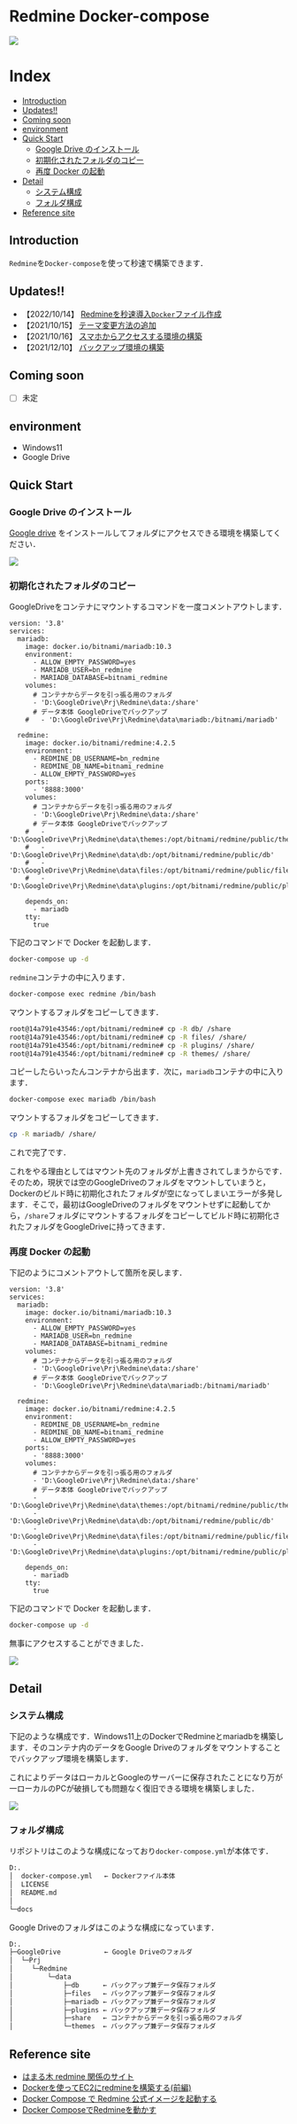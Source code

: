 # Redmine Docker-compose

![](https://i.imgur.com/dZ9jvob.png)


# Index

- [Introduction](#introduction)
- [Updates!!](#updates)
- [Coming soon](#coming-soon)
- [environment](#environment)
- [Quick Start](#quick-start)
  - [Google Drive のインストール](#google-drive-のインストール)
  - [初期化されたフォルダのコピー](#初期化されたフォルダのコピー)
  - [再度 Docker の起動](#再度-docker-の起動)
- [Detail](#detail)
  - [システム構成](#システム構成)
  - [フォルダ構成](#フォルダ構成)
- [Reference site](#reference-site)

## Introduction


`Redmine`を`Docker-compose`を使って秒速で構築できます．



## Updates!!
* 【2022/10/14】 [Redmineを秒速導入`Docker`ファイル作成](https://hamaruki.com/2022/10/14/docker_001/)
* 【2021/10/15】 [テーマ変更方法の追加](https://hamaruki.com/2022/10/15/docker_003/)
* 【2021/10/16】 [スマホからアクセスする環境の構築](https://hamaruki.com/2022/10/16/docker_004/)
* 【2021/12/10】 [バックアップ環境の構築]()

## Coming soon
- [ ] 未定

## environment

- Windows11
- Google Drive

## Quick Start

### Google Drive のインストール

[Google drive](https://www.google.com/intl/ja_jp/drive/) をインストールしてフォルダにアクセスできる環境を構築してください．

![](https://i.imgur.com/lbj4w8w.png)

### 初期化されたフォルダのコピー

GoogleDriveをコンテナにマウントするコマンドを一度コメントアウトします．

```docker
version: '3.8'
services:
  mariadb:
    image: docker.io/bitnami/mariadb:10.3
    environment:
      - ALLOW_EMPTY_PASSWORD=yes
      - MARIADB_USER=bn_redmine
      - MARIADB_DATABASE=bitnami_redmine
    volumes:
      # コンテナからデータを引っ張る用のフォルダ
      - 'D:\GoogleDrive\Prj\Redmine\data:/share'
      # データ本体 GoogleDriveでバックアップ
    #   - 'D:\GoogleDrive\Prj\Redmine\data\mariadb:/bitnami/mariadb'
      
  redmine:
    image: docker.io/bitnami/redmine:4.2.5
    environment:
      - REDMINE_DB_USERNAME=bn_redmine
      - REDMINE_DB_NAME=bitnami_redmine
      - ALLOW_EMPTY_PASSWORD=yes
    ports:
      - '8888:3000'
    volumes:
      # コンテナからデータを引っ張る用のフォルダ
      - 'D:\GoogleDrive\Prj\Redmine\data:/share'
      # データ本体 GoogleDriveでバックアップ
    #   - 'D:\GoogleDrive\Prj\Redmine\data\themes:/opt/bitnami/redmine/public/themes'
    #   - 'D:\GoogleDrive\Prj\Redmine\data\db:/opt/bitnami/redmine/public/db'
    #   - 'D:\GoogleDrive\Prj\Redmine\data\files:/opt/bitnami/redmine/public/files'
    #   - 'D:\GoogleDrive\Prj\Redmine\data\plugins:/opt/bitnami/redmine/public/plugins'

    depends_on:
      - mariadb
    tty:
      true

```

下記のコマンドで Docker を起動します．

```bash
docker-compose up -d
```

`redmine`コンテナの中に入ります．

```bash
docker-compose exec redmine /bin/bash
```

マウントするフォルダをコピーしてきます．

```bash
root@14a791e43546:/opt/bitnami/redmine# cp -R db/ /share
root@14a791e43546:/opt/bitnami/redmine# cp -R files/ /share/
root@14a791e43546:/opt/bitnami/redmine# cp -R plugins/ /share/
root@14a791e43546:/opt/bitnami/redmine# cp -R themes/ /share/
```

コピーしたらいったんコンテナから出ます．次に，`mariadb`コンテナの中に入ります．

```bash
docker-compose exec mariadb /bin/bash
```

マウントするフォルダをコピーしてきます．

```bash
cp -R mariadb/ /share/
```

これで完了です．


これをやる理由としてはマウント先のフォルダが上書きされてしまうからです．そのため，現状では空のGoogleDriveのフォルダをマウントしていまうと，Dockerのビルド時に初期化されたフォルダが空になってしまいエラーが多発します．そこで，最初はGoogleDriveのフォルダをマウントせずに起動してから，`/share`フォルダにマウントするフォルダをコピーしてビルド時に初期化されたフォルダをGoogleDriveに持ってきます．


### 再度 Docker の起動

下記のようにコメントアウトして箇所を戻します．



```docker
version: '3.8'
services:
  mariadb:
    image: docker.io/bitnami/mariadb:10.3
    environment:
      - ALLOW_EMPTY_PASSWORD=yes
      - MARIADB_USER=bn_redmine
      - MARIADB_DATABASE=bitnami_redmine
    volumes:
      # コンテナからデータを引っ張る用のフォルダ
      - 'D:\GoogleDrive\Prj\Redmine\data:/share'
      # データ本体 GoogleDriveでバックアップ
      - 'D:\GoogleDrive\Prj\Redmine\data\mariadb:/bitnami/mariadb'
      
  redmine:
    image: docker.io/bitnami/redmine:4.2.5
    environment:
      - REDMINE_DB_USERNAME=bn_redmine
      - REDMINE_DB_NAME=bitnami_redmine
      - ALLOW_EMPTY_PASSWORD=yes
    ports:
      - '8888:3000'
    volumes:
      # コンテナからデータを引っ張る用のフォルダ
      - 'D:\GoogleDrive\Prj\Redmine\data:/share'
      # データ本体 GoogleDriveでバックアップ
      - 'D:\GoogleDrive\Prj\Redmine\data\themes:/opt/bitnami/redmine/public/themes'
      - 'D:\GoogleDrive\Prj\Redmine\data\db:/opt/bitnami/redmine/public/db'
      - 'D:\GoogleDrive\Prj\Redmine\data\files:/opt/bitnami/redmine/public/files'
      - 'D:\GoogleDrive\Prj\Redmine\data\plugins:/opt/bitnami/redmine/public/plugins'

    depends_on:
      - mariadb
    tty:
      true

```


下記のコマンドで Docker を起動します．

```bash
docker-compose up -d
```

無事にアクセスすることができました．

![](https://i.imgur.com/dZ9jvob.png)



## Detail

### システム構成

下記のような構成です．Windows11上のDockerでRedmineとmariadbを構築します．そのコンテナ内のデータをGoogle Driveのフォルダをマウントすることでバックアップ環境を構築します．

これによりデータはローカルとGoogleのサーバーに保存されたことになり万が一ローカルのPCが破損しても問題なく復旧できる環境を構築しました．

![](https://i.imgur.com/jjG2L3R.png)

### フォルダ構成

リポジトリはこのような構成になっており`docker-compose.yml`が本体です．

```bash
D:.
│  docker-compose.yml   ← Dockerファイル本体
│  LICENSE
│  README.md
│
└─docs
```

Google Driveのフォルダはこのような構成になっています．

```bash
D:.
├─GoogleDrive           ← Google Driveのフォルダ
│  └─Prj
│  　 └─Redmine
│  　     └─data
│  　         ├─db      ← バックアップ兼データ保存フォルダ
│  　         ├─files   ← バックアップ兼データ保存フォルダ
│  　         ├─mariadb ← バックアップ兼データ保存フォルダ
│  　         ├─plugins ← バックアップ兼データ保存フォルダ
│  　         ├─share   ← コンテナからデータを引っ張る用のフォルダ
│  　         └─themes  ← バックアップ兼データ保存フォルダ
```




## Reference site

- [はまる木 redmine 関係のサイト](https://hamaruki.com/?s=redmine)
- [Dockerを使ってEC2にredmineを構築する(前編)](https://www.geekfeed.co.jp/geekblog/docker-redmine)
- [Docker Compose で Redmine 公式イメージを起動する](https://blog1.mammb.com/entry/2020/05/24/090000)
- [Docker ComposeでRedmineを動かす](https://www.orzs.tech/docker-compose-redmine/)